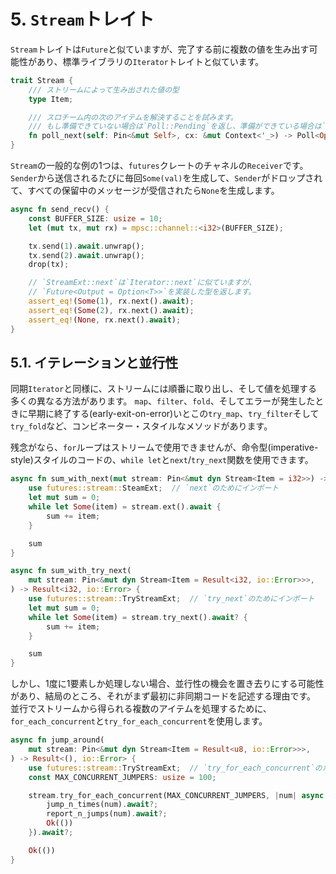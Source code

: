 # 5. `Stream`トレイト

`Stream`トレイトは`Future`と似ていますが、完了する前に複数の値を生み出す可能性があり、標準ライブラリの`Iterator`トレイトと似ています。

```rust
trait Stream {
    /// ストリームによって生み出された値の型
    type Item;

    /// スロチーム内の次のアイテムを解決することを試みます。
    /// もし準備できていない場合は`Poll::Pending`を返し、準備ができている場合は`Poll::Ready(Some(x))`を返し、ストリームが完了している場合は`Poll::Ready(None)`を返します。
    fn poll_next(self: Pin<&mut Self>, cx: &mut Context<'_>) -> Poll<Option<Self::Item>>;
}
```

`Stream`の一般的な例の1つは、`futures`クレートのチャネルの`Receiver`です。
`Sender`から送信されるたびに毎回`Some(val)`を生成して、`Sender`がドロップされて、すべての保留中のメッセージが受信されたら`None`を生成します。

```rust
async fn send_recv() {
    const BUFFER_SIZE: usize = 10;
    let (mut tx, mut rx) = mpsc::channel::<i32>(BUFFER_SIZE);

    tx.send(1).await.unwrap();
    tx.send(2).await.unwrap();
    drop(tx);

    // `StreamExt::next`は`Iterator::next`に似ていますが、
    // `Future<Output = Option<T>>`を実装した型を返します。
    assert_eq!(Some(1), rx.next().await);
    assert_eq!(Some(2), rx.next().await);
    assert_eq!(None, rx.next().await);
}
```

## 5.1. イテレーションと並行性

同期`Iterator`と同様に、ストリームには順番に取り出し、そして値を処理する多くの異なる方法があります。
`map`、`filter`、`fold`、そしてエラーが発生したときに早期に終了する(early-exit-on-error)いとこの`try_map`、`try_filter`そして`try_fold`など、コンビネーター・スタイルなメソッドがあります。

残念がなら、`for`ループはストリームで使用できませんが、命令型(imperative-style)スタイルのコードの、`while let`と`next`/`try_next`関数を使用できます。

```rust
async fn sum_with_next(mut stream: Pin<&mut dyn Stream<Item = i32>>) -> i32 {
    use futures::stream::SteamExt;  // `next`のためにインポート
    let mut sum = 0;
    while let Some(item) = stream.ext().await {
        sum += item;
    }

    sum
}

async fn sum_with_try_next(
    mut stream: Pin<&mut dyn Stream<Item = Result<i32, io::Error>>>,
) -> Result<i32, io::Error> {
    use futures::stream::TryStreamExt;  // `try_next`のためにインポート
    let mut sum = 0;
    while let Some(item) = stream.try_next().await? {
        sum += item;
    }

    sum
}
```

しかし、1度に1要素しか処理しない場合、並行性の機会を置き去りにする可能性があり、結局のところ、それがまず最初に非同期コードを記述する理由です。
並行でストリームから得られる複数のアイテムを処理するために、`for_each_concurrent`と`try_for_each_concurrent`を使用します。

```rust
async fn jump_around(
    mut stream: Pin<&mut dyn Stream<Item = Result<u8, io::Error>>>,
) -> Result<(), io::Error> {
    use futures::stream::TryStreamExt;  // `try_for_each_concurrent`のためにインポート
    const MAX_CONCURRENT_JUMPERS: usize = 100;

    stream.try_for_each_concurrent(MAX_CONCURRENT_JUMPERS, |num| async move {
        jump_n_times(num).await?;
        report_n_jumps(num).await?;
        Ok(())
    }).await?;

    Ok(())
}
```
